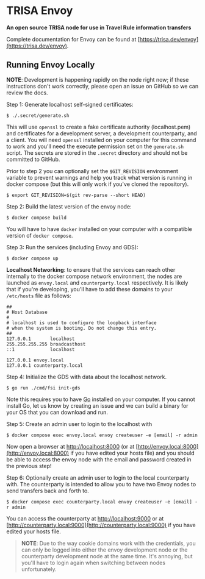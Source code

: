 # TRISA Envoy

**An open source TRISA node for use in Travel Rule information transfers**

Complete documentation for Envoy can be found at [https://trisa.dev/envoy](https://trisa.dev/envoy).


## Running Envoy Locally

**NOTE**: Development is happening rapidly on the node right now; if these instructions don't work correctly, please open an issue on GitHub so we can review the docs.

Step 1: Generate localhost self-signed certificates:

```
$ ./.secret/generate.sh
```

This will use `openssl` to create a fake certificate authority (localhost.pem) and certificates for a development server, a development counterparty, and a client. You will need `openssl` installed on your computer for this command to work and you'll need the execute permission set on the `generate.sh` script. The secrets are stored in the `.secret` directory and should not be committed to GitHub.

Prior to step 2 you can optionally set the `$GIT_REVISION` environment variable to prevent warnings and help you track what version is running in docker compose (but this will only work if you've cloned the repository).

```
$ export GIT_REVISION=$(git rev-parse --short HEAD)
```

Step 2: Build the latest version of the envoy node:

```
$ docker compose build
```

You will have to have `docker` installed on your computer with a compatible version of `docker compose`.

Step 3: Run the services (including Envoy and GDS):

```
$ docker compose up
```

**Localhost Networking**: to ensure that the services can reach other internally to the docker compose network environment, the nodes are launched as `envoy.local` and `counterparty.local` respectively. It is likely that if you're developing, you'll have to add these domains to your `/etc/hosts` file as follows:

```
##
# Host Database
#
# localhost is used to configure the loopback interface
# when the system is booting. Do not change this entry.
##
127.0.0.1       localhost
255.255.255.255 broadcasthost
::1             localhost

127.0.0.1 envoy.local
127.0.0.1 counterparty.local
```

Step 4: Initialize the GDS with data about the localhost network.

```
$ go run ./cmd/fsi init-gds
```

Note this requires you to have [Go](https://go.dev/doc/install) installed on your computer. If you cannot install Go, let us know by creating an issue and we can build a binary for your OS that you can download and run.

Step 5: Create an admin user to login to the localhost with

```
$ docker compose exec envoy.local envoy createuser -e [email] -r admin
```

Now open a browser at [http://localhost:8000](http://localhost:8000) (or at [http://envoy.local:8000](http://envoy.local:8000) if you have edited your hosts file) and you should be able to access the envoy node with the email and password created in the previous step!

Step 6: Optionally create an admin user to login to the local counterparty with. The counterparty is intended to allow you to have two Envoy nodes to send transfers back and forth to.

```
$ docker compose exec counterparty.local envoy createuser -e [email] -r admin
```

You can access the counterparty at [http://localhost:9000](http://localhost:9000) or at [http://counterparty.local:9000](http://counterparty.local:9000) if you have edited your hosts file.

> **NOTE**: Due to the way cookie domains work with the credentials, you can only be logged into either the envoy development node or the counterparty development node at the same time. It's annoying, but you'll have to login again when switching between nodes unfortunately.
